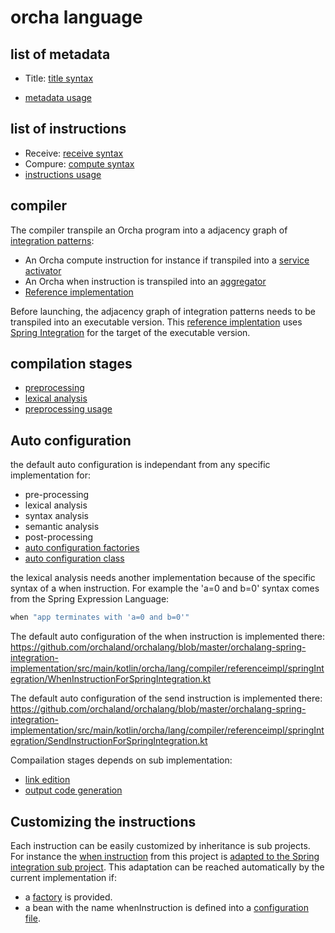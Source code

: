 # orcha language

## list of metadata

* Title: [title syntax](https://github.com/orchaland/orchalang/blob/master/orchalang/src/main/java/orcha/lang/compiler/syntax/TitleInstruction.java)

* [metadata usage](https://github.com/orchaland/orchalang/blob/master/orchalang/src/test/java/orcha/lang/compiler/referenceimpl/MetadataSyntaxAnalysisTest.java)

## list of instructions

* Receive: [receive syntax](https://github.com/orchaland/orchalang/blob/master/orchalang/src/main/java/orcha/lang/compiler/syntax/ReceiveInstruction.java)
* Compure: [compute syntax](https://github.com/orchaland/orchalang/blob/master/orchalang/src/main/java/orcha/lang/compiler/syntax/ComputeInstruction.java)
* [instructions usage](https://github.com/orchaland/orchalang/blob/master/orchalang/src/test/java/orcha/lang/compiler/referenceimpl/InstructionsSyntaxAnalysisTest.java)


## compiler

The compiler transpile an Orcha program into a adjacency graph of [integration patterns](https://www.enterpriseintegrationpatterns.com/):
* An Orcha compute instruction for instance if transpiled into a [service activator](https://www.enterpriseintegrationpatterns.com/patterns/messaging/MessagingAdapter.html)
* An Orcha when instruction is transpiled into an [aggregator](https://www.enterpriseintegrationpatterns.com/patterns/messaging/Aggregator.html)
* [Reference implementation](https://github.com/orchaland/orchalang/blob/master/orchalang/src/main/java/orcha/lang/compiler/OrchaCompiler.java)

Before launching, the adjacency graph of integration patterns needs to be transpiled into an executable version.
This [reference implentation](https://github.com/orchaland/orchalang/tree/master/orchalang-spring-integration-implementation) uses [Spring Integration](https://spring.io/projects/spring-integration) for the target of the executable version.

## compilation stages

* [preprocessing](https://github.com/orchaland/orchalang/blob/master/orchalang/src/main/java/orcha/lang/compiler/referenceimpl/PreprocessingImpl.java)
* [lexical analysis](https://github.com/orchaland/orchalang/blob/master/orchalang/src/main/java/orcha/lang/compiler/referenceimpl/LexicalAnalysisImpl.java)
* [preprocessing usage](https://github.com/orchaland/orchalang/blob/master/orchalang/src/test/java/orcha/lang/compiler/referenceimpl/PreprocessingTest.java)

## Auto configuration 

the default auto configuration is independant from any specific implementation for:
* pre-processing
* lexical analysis
* syntax analysis
* semantic analysis
* post-processing
* [auto configuration factories](https://github.com/orchaland/orchalang/blob/master/orchalang/src/main/resources/META-INF/spring.factories)
* [auto configuration class](https://github.com/orchaland/orchalang/blob/master/orchalang/src/main/java/orcha/lang/compiler/SpringIntegrationAutoConfiguration.java)

the lexical analysis needs another implementation because of the specific syntax of a when instruction. For example the 'a=0 and b=0' syntax comes from the Spring Expression Language:

````java
when "app terminates with 'a=0 and b=0'"
````

The default auto configuration of the when instruction is implemented there: https://github.com/orchaland/orchalang/blob/master/orchalang-spring-integration-implementation/src/main/kotlin/orcha/lang/compiler/referenceimpl/springIntegration/WhenInstructionForSpringIntegration.kt

The default auto configuration of the send instruction is implemented there: https://github.com/orchaland/orchalang/blob/master/orchalang-spring-integration-implementation/src/main/kotlin/orcha/lang/compiler/referenceimpl/springIntegration/SendInstructionForSpringIntegration.kt 

Compailation stages depends on sub implementation: 
* [link edition](https://github.com/orchaland/orchalang/blob/master/orchalang-spring-integration-implementation/src/main/kotlin/orcha/lang/compiler/referenceimpl/springIntegration/LinkEditorImpl.kt)
* [output code generation](https://github.com/orchaland/orchalang/blob/master/orchalang-spring-integration-implementation/src/main/kotlin/orcha/lang/compiler/referenceimpl/springIntegration/OutputGenerationToSpringIntegrationJavaDSL.kt)

## Customizing the instructions

Each instruction can be easily customized by inheritance is sub projects.
For instance the [when instruction](https://github.com/orchaland/orchalang/blob/master/orchalang/src/main/java/orcha/lang/compiler/syntax/WhenInstruction.java) from this project is [adapted to the Spring integration sub project](https://github.com/orchaland/orchalang/blob/master/orchalang-spring-integration-implementation/src/main/java/orcha/lang/compiler/referenceimpl/springIntegration/WhenInstructionForSpringIntegration.java).
This adaptation can be reached automatically by the current implementation if:
* a [factory](https://github.com/orchaland/orchalang/blob/master/orchalang-spring-integration-implementation/src/main/java/orcha/lang/compiler/referenceimpl/springIntegration/WhenInstructionFactory.java) is provided.
* a bean with the name whenInstruction is defined into a [configuration file](https://github.com/orchaland/orchalang/blob/master/orchalang-spring-integration-implementation/src/main/java/orcha/lang/compiler/referenceimpl/springIntegration/SpringIntegrationAutoConfiguration.java).




